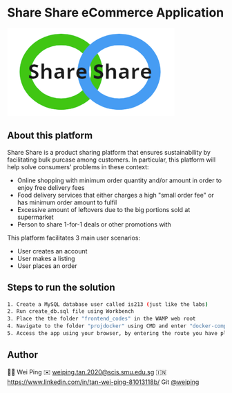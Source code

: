 # Share Share eCommerce Application
![shareshare_logo](shareshare_logo.png)

## About this platform
Share Share is a product sharing platform that ensures sustainability by facilitating bulk purcase among customers. In particular, this platform will help solve consumers' problems in these context:
* Online shopping with minimum order quantity and/or amount in order to enjoy free delivery fees
* Food delivery services that either charges a high "small order fee" or has minimum order amount to fulfil
* Excessive amount of leftovers due to the big portions sold at supermarket
* Person to share 1-for-1 deals or other promotions with

This platform facilitates 3 main user scenarios:
* User creates an account
* User makes a listing
* User places an order

## Steps to run the solution


```bash
1. Create a MySQL database user called is213 (just like the labs)
2. Run create_db.sql file using Workbench
3. Place the the folder "frontend_codes" in the WAMP web root
4. Navigate to the folder "projdocker" using CMD and enter "docker-compose up -d"
5. Access the app using your browser, by entering the route you have place the folder frontend_codes in

```

## Author
🙋‍♀️ Wei Ping
✉️ weiping.tan.2020@scis.smu.edu.sg
🇮🇳 https://www.linkedin.com/in/tan-wei-ping-81013118b/
Git [@weiping](https://github.com/tanweiping)

